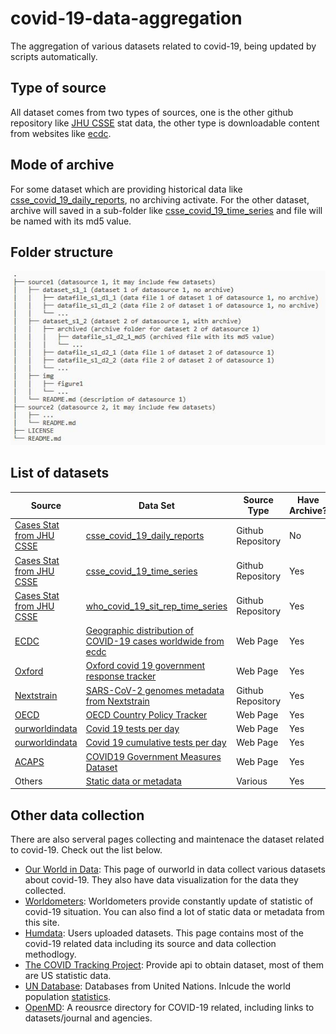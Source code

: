 # covid-19-data-aggregation
The aggregation of various datasets related to covid-19, being updated by scripts automatically.

## Type of source
All dataset comes from two types of sources, one is the other github repository like [JHU CSSE](https://github.com/CSSEGISandData/COVID-19) stat data, the other type is downloadable content from websites like [ecdc](https://www.ecdc.europa.eu/en/publications-data/download-todays-data-geographic-distribution-covid-19-cases-worldwide). 

## Mode of archive
For some dataset which are providing historical data like [csse_covid_19_daily_reports](https://github.com/kinyue/covid-19-data-aggregation/tree/master/Cases%20Stat%20from%20JHU%20CSSE/csse_covid_19_daily_reports), no archiving activate. For the other dataset, archive will saved in a sub-folder like [csse_covid_19_time_series](https://github.com/kinyue/covid-19-data-aggregation/tree/master/Cases%20Stat%20from%20JHU%20CSSE/csse_covid_19_time_series) and file will be named with its md5 value.

## Folder structure
![Folder structure](Static/img/folder_structure.JPG)

## List of datasets
|Source|Data Set|Source Type|Have Archive? |Data Type|
|---|---|---|---|---|
|[Cases Stat from JHU CSSE](https://github.com/CSSEGISandData/COVID-19)|[csse_covid_19_daily_reports](https://github.com/kinyue/covid-19-data-aggregation/tree/master/Cases%20Stat%20from%20JHU%20CSSE/csse_covid_19_daily_reports)|Github Repository|No|Daily report|
|[Cases Stat from JHU CSSE](https://github.com/CSSEGISandData/COVID-19)|[csse_covid_19_time_series](https://github.com/kinyue/covid-19-data-aggregation/tree/master/Cases%20Stat%20from%20JHU%20CSSE/csse_covid_19_time_series)|Github Repository|Yes|Time series|
|[Cases Stat from JHU CSSE](https://github.com/CSSEGISandData/COVID-19)|[who_covid_19_sit_rep_time_series](https://github.com/kinyue/covid-19-data-aggregation/tree/master/Cases%20Stat%20from%20JHU%20CSSE/who_covid_19_sit_rep_time_series)|Github Repository|Yes|Time series|
|[ECDC](https://www.ecdc.europa.eu/en/publications-data/download-todays-data-geographic-distribution-covid-19-cases-worldwide)|[Geographic distribution of COVID-19 cases worldwide from ecdc](https://github.com/kinyue/covid-19-data-aggregation/tree/master/Geographic%20distribution%20of%20COVID-19%20cases%20worldwide%20from%20ecdc)|Web Page|Yes|Time series|
|[Oxford](https://www.bsg.ox.ac.uk/sites/default/files/OxCGRT_Download_latest_data.xlsx)|[Oxford covid 19 government response tracker](https://github.com/kinyue/covid-19-data-aggregation/tree/master/Oxford%20covid%2019%20government%20response%20tracker)|Web Page|Yes|Policy|
|[Nextstrain](https://github.com/nextstrain/ncov)|[SARS-CoV-2 genomes metadata from Nextstrain](https://github.com/kinyue/covid-19-data-aggregation/tree/master/SARS-CoV-2%20genomes%20from%20Nextstrain)|Github Repository|Yes|Genomes Metadata|
|[OECD](http://www.oecd.org/coronavirus/en/)|[OECD Country Policy Tracker](https://github.com/kinyue/covid-19-data-aggregation/tree/master/OECD%20Country%20Policy%20Tracker)|Web Page|Yes|Metadata|
|[ourworldindata](https://ourworldindata.org/covid-testing)|[Covid 19 tests per day](Ourworldindata%20COVID-19%20test%20data/full-list-covid-19-tests-per-day.csv)|Web Page|Yes|Test Data|
|[ourworldindata](https://ourworldindata.org/covid-testing)|[Covid 19 cumulative tests per day](Ourworldindata%20COVID-19%20test%20data/full-list-covid-19-tests-per-day.csv)|Web Page|Yes|Test Data||Others|[Static data or metadata](https://github.com/kinyue/covid-19-data-aggregation/tree/master/Static)|Various|Yes|Metadata|
|[ACAPS](https://www.acaps.org/covid19-government-measures-dataset)|[COVID19 Government Measures Dataset](ACAPS%20COVID19%20Government%20Measures%20Dataset)|Web Page|Yes|Policy|
|Others|[Static data or metadata](https://github.com/kinyue/covid-19-data-aggregation/tree/master/Static)|Various|Yes|Metadata|

## Other data collection
There are also serveral pages collecting and maintenace the dataset related to covid-19. Check out the list below.
* [Our World in Data](https://ourworldindata.org/coronavirus): This page of ourworld in data collect various datasets about covid-19. They also have data visualization for the data they collected. 
* [Worldometers](https://www.worldometers.info/coronavirus/): Worldometers provide constantly update of statistic of covid-19 situation. You can also find a lot of static data or metadata from this site.
* [Humdata](https://data.humdata.org/event/covid-19): Users uploaded datasets. This page contains most of the covid-19 related data including its source and data collection methodlogy. 
* [The COVID Tracking Project](https://covidtracking.com/api): Provide api to obtain dataset, most of them are US statistic data.
* [UN Database](https://www.un.org/en/databases/): Databases from United Nations. Inlcude the world population [statistics](https://population.un.org/wpp/Download/Standard/Population/).
* [OpenMD](https://openmd.com/directory/covid-19#covid-19-data-and-visualizations): A reousrce directory for COVID-19 related, including links to datasets/journal and agencies.


